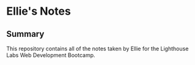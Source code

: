 # Ellie's Notes
## Summary 
This repository contains all of the notes taken by Ellie for the Lighthouse Labs Web Development Bootcamp.